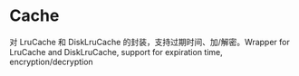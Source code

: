 # Cache
对 LruCache 和 DiskLruCache 的封装，支持过期时间、加/解密。Wrapper for LruCache and DiskLruCache, support for expiration time, encryption/decryption
